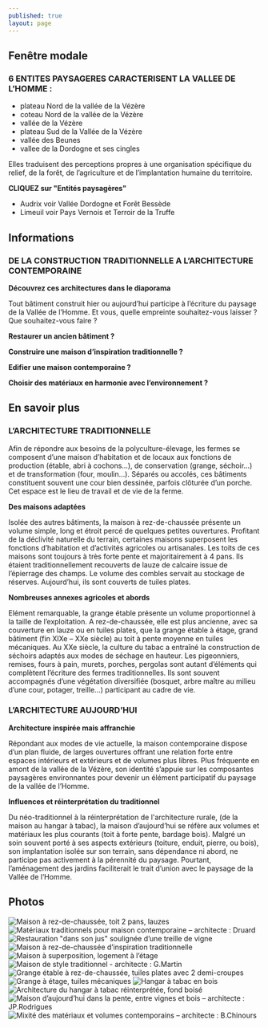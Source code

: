 ```yaml
---
published: true
layout: page
---
```


## Fenêtre modale

### 6 ENTITES PAYSAGERES CARACTERISENT LA VALLEE DE L’HOMME :

- plateau Nord de la vallée de la Vézère
- coteau Nord de la vallée de la Vézère
- vallée de la Vézère
- plateau Sud de la Vallée de la Vézère
- vallée des Beunes
- vallee de la Dordogne et ses cingles

Elles traduisent des perceptions propres à une organisation spécifique du relief, de la forêt, de l’agriculture et de l’implantation humaine du territoire.

**CLIQUEZ sur "Entités paysagères"**

- Audrix voir Vallée Dordogne et Forêt Bessède
- Limeuil voir Pays Vernois et Terroir de la Truffe

## Informations

### DE LA CONSTRUCTION TRADITIONNELLE A L’ARCHITECTURE CONTEMPORAINE

**Découvrez ces architectures dans le diaporama**

Tout bâtiment construit hier ou aujourd’hui participe à l’écriture du paysage de la Vallée de l’Homme. Et vous, quelle empreinte souhaitez-vous laisser ? Que souhaitez-vous faire ? 

**Restaurer un ancien bâtiment ?**

**Construire une maison d’inspiration traditionnelle ?** 

**Edifier une maison contemporaine ?**

**Choisir des matériaux en harmonie avec l’environnement ?**


## En savoir plus

### L’ARCHITECTURE TRADITIONNELLE

Afin de répondre aux besoins de la polyculture-élevage, les fermes se composent d’une maison d’habitation et de locaux aux fonctions de production (étable, abri à cochons…), de conservation (grange, séchoir…) et de transformation (four, moulin…). Séparés ou accolés, ces bâtiments constituent souvent une cour bien dessinée, parfois clôturée d’un porche. Cet espace est le lieu de travail et de vie de la ferme.

**Des maisons adaptées**

Isolée des autres bâtiments, la maison à rez-de-chaussée présente un volume simple, long et étroit percé de quelques petites ouvertures.
Profitant de la déclivité naturelle du terrain, certaines maisons superposent les fonctions d’habitation et d’activités agricoles ou artisanales.
Les toits de ces maisons sont toujours à très forte pente et majoritairement à 4 pans. Ils étaient traditionnellement recouverts de lauze de calcaire issue de l’épierrage des champs. Le volume des combles servait au stockage de réserves. Aujourd’hui, ils sont couverts de tuiles plates.

**Nombreuses annexes agricoles et abords**

Elément remarquable, la grange étable présente un volume proportionnel à la taille de l’exploitation. A rez-de-chaussée, elle est plus ancienne, avec sa couverture en lauze ou en tuiles plates, que la grange étable à étage, grand bâtiment (fin XIXe – XXe siècle) au toit à pente moyenne en tuiles mécaniques. 
Au XXe siècle, la culture du tabac a entraîné la construction de séchoirs adaptés aux modes de séchage en hauteur.
Les pigeonniers, remises, fours à pain, murets, porches, pergolas sont autant d’éléments qui complètent l’écriture des fermes traditionnelles. Ils sont souvent accompagnés d’une végétation diversifiée (bosquet, arbre maître au milieu d’une cour, potager, treille…) participant au cadre de vie.

### L’ARCHITECTURE AUJOURD’HUI


**Architecture inspirée mais affranchie**

Répondant aux modes de vie actuelle, la maison contemporaine dispose d’un plan fluide, de larges ouvertures offrant une relation forte entre espaces intérieurs et extérieurs et de volumes plus libres. Plus fréquente en amont de la vallée de la Vézère, son identité s’appuie sur les composantes paysagères environnantes pour devenir un élément participatif du paysage de la vallée de l’Homme.

**Influences et réinterprétation du traditionnel**

Du néo-traditionnel à la réinterprétation de l'architecture rurale, (de la maison au hangar à tabac), la maison d’aujourd’hui se réfère aux volumes et matériaux les plus courants (toit à forte pente, bardage bois). Malgré un soin souvent porté à ses aspects extérieurs (toiture, enduit, pierre, ou bois), son implantation isolée sur son terrain, sans dépendance ni abord, ne participe pas activement à la pérennité du paysage. Pourtant, l’aménagement des jardins faciliterait le trait d’union avec le paysage de la Vallée de l’Homme.


## Photos
![Maison à rez-de-chaussée, toit 2 pans, lauzes](/data/images/9/architecture/9_ARCHITECTURE_01.jpg)
![Matériaux traditionnels pour maison contemporaine – architecte : Druard](/data/images/9/architecture/9_ARCHITECTURE_02.jpg)
![Restauration "dans son jus" soulignée d’une treille de vigne](/data/images/9/architecture/9_ARCHITECTURE_03.jpg)
![Maison à rez-de-chaussée d’inspiration traditionnelle](/data/images/9/architecture/9_ARCHITECTURE_04.jpg)
![Maison à superposition, logement à l’étage](/data/images/9/architecture/9_ARCHITECTURE_05.jpg)
![Maison de style traditionnel - architecte : G.Martin](/data/images/9/architecture/9_ARCHITECTURE_06.jpg)
![Grange étable à rez-de-chaussée, tuiles plates avec 2 demi-croupes](/data/images/9/architecture/9_ARCHITECTURE_07.jpg)
![Grange à étage, tuiles mécaniques](/data/images/9/architecture/9_ARCHITECTURE_08.jpg)
![Hangar à tabac en bois](/data/images/9/architecture/9_ARCHITECTURE_09.jpg)
![Architecture du hangar à tabac réinterprétée, fond boisé](/data/images/9/architecture/9_ARCHITECTURE_10.jpg)
![Maison d’aujourd’hui dans la pente, entre vignes et bois – architecte : JP.Rodrigues](/data/images/9/architecture/9_ARCHITECTURE_11.jpg)
![Mixité des matériaux et volumes contemporains – architecte : B.Chinours](/data/images/9/architecture/9_ARCHITECTURE_12.jpg)
